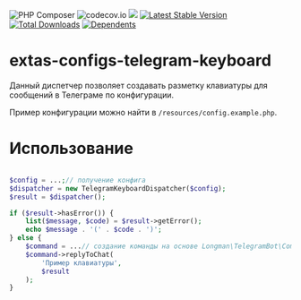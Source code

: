 ![PHP Composer](https://github.com/jeyroik/extas-configs-telegram-keyboard/workflows/PHP%20Composer/badge.svg?branch=master)
![codecov.io](https://codecov.io/gh/jeyroik/extas-configs-telegram-keyboard/coverage.svg?branch=master)
<a href="https://codeclimate.com/github/jeyroik/extas-configs-telegram-keyboard/maintainability"><img src="https://api.codeclimate.com/v1/badges/27c7cbeab5f0a2b9ca4b/maintainability" /></a>
[![Latest Stable Version](https://poser.pugx.org/jeyroik/extas-configs-telegram-keyboard/v)](//packagist.org/packages/jeyroik/extas-configs-telegram-keyboard)
[![Total Downloads](https://poser.pugx.org/jeyroik/extas-configs-telegram-keyboard/downloads)](//packagist.org/packages/jeyroik/extas-configs-telegram-keyboard)
[![Dependents](https://poser.pugx.org/jeyroik/extas-configs-telegram-keyboard/dependents)](//packagist.org/packages/jeyroik/extas-configs-telegram-keyboard)


# extas-configs-telegram-keyboard

Данный диспетчер позволяет создавать разметку клавиатуры для сообщений в Телеграме по конфигурации.

Пример конфигурации можно найти в `/resources/config.example.php`.

# Использование

```php

$config = ...;// получение конфига
$dispatcher = new TelegramKeyboardDispatcher($config);
$result = $dispatcher();

if ($result->hasError()) {
    list($message, $code) = $result->getError();
    echo $message . '(' . $code . ')';
} else {
    $command = ...// создание команды на основе Longman\TelegramBot\Commands\Command
    $command->replyToChat(
        'Пример клавиатуры',
        $result
    );
}
